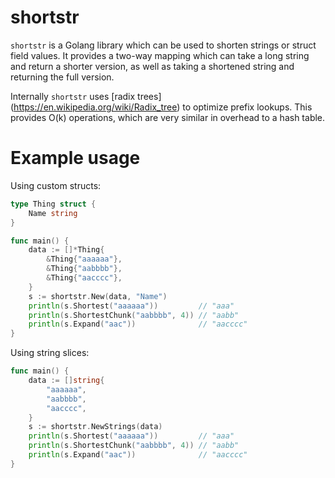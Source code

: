 shortstr
========

`shortstr` is a Golang library which can be used to shorten strings or struct
field values. It provides a two-way mapping which can take a long string and
return a shorter version, as well as taking a shortened string and returning
the full version.

Internally `shortstr` uses [radix trees]
(https://en.wikipedia.org/wiki/Radix_tree) to optimize prefix lookups. This
provides O(k) operations, which are very similar in overhead to a hash table.

Example usage
=============

Using custom structs:

```go
type Thing struct {
    Name string
}

func main() {
    data := []*Thing{
        &Thing{"aaaaaa"},
        &Thing{"aabbbb"},
        &Thing{"aacccc"},
    }
    s := shortstr.New(data, "Name")
    println(s.Shortest("aaaaaa"))         // "aaa"
    println(s.ShortestChunk("aabbbb", 4)) // "aabb"
    println(s.Expand("aac"))              // "aacccc"
}
```

Using string slices:

```go
func main() {
    data := []string{
        "aaaaaa",
        "aabbbb",
        "aacccc",
    }
    s := shortstr.NewStrings(data)
    println(s.Shortest("aaaaaa"))         // "aaa"
    println(s.ShortestChunk("aabbbb", 4)) // "aabb"
    println(s.Expand("aac"))              // "aacccc"
}
```
